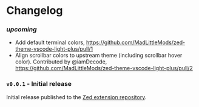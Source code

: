 # Changelog

### *upcoming*

 - Add default terminal colors, https://github.com/MadLittleMods/zed-theme-vscode-light-plus/pull/1
 - Align scrollbar colors to upstream theme (including scrollbar hover color). Contributed by @iamDecode, https://github.com/MadLittleMods/zed-theme-vscode-light-plus/pull/2


### `v0.0.1` - Initial release

Initial release published to the [Zed extension repository](https://zed.dev/extensions).

